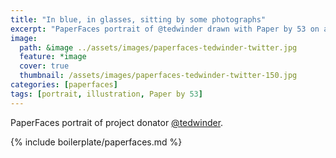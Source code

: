```yaml
---
title: "In blue, in glasses, sitting by some photographs"
excerpt: "PaperFaces portrait of @tedwinder drawn with Paper by 53 on an iPad."
image: 
  path: &image ../assets/images/paperfaces-tedwinder-twitter.jpg 
  feature: *image
  cover: true
  thumbnail: /assets/images/paperfaces-tedwinder-twitter-150.jpg
categories: [paperfaces]
tags: [portrait, illustration, Paper by 53]
---
```


PaperFaces portrait of project donator [@tedwinder](https://twitter.com/tedwinder).

{% include boilerplate/paperfaces.md %}
